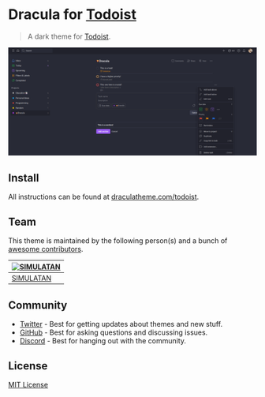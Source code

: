 # Dracula for [Todoist](https://todoist.com)

> A dark theme for [Todoist](https://todoist.com).

![Screenshot](./screenshot.png)

## Install

All instructions can be found at [draculatheme.com/todoist](https://draculatheme.com/todoist).

## Team

This theme is maintained by the following person(s) and a bunch of [awesome contributors](https://github.com/dracula/todoist/graphs/contributors).

| [![SIMULATAN](https://github.com/simulatan.png?size=100)](https://github.com/simulatan) |
| ---------------------------------------------------------------------------------------- |
| [SIMULATAN](https://github.com/simulatan)                                               |

## Community

- [Twitter](https://twitter.com/draculatheme) - Best for getting updates about themes and new stuff.
- [GitHub](https://github.com/dracula/dracula-theme/discussions) - Best for asking questions and discussing issues.
- [Discord](https://draculatheme.com/discord-invite) - Best for hanging out with the community.

## License

[MIT License](./LICENSE)

